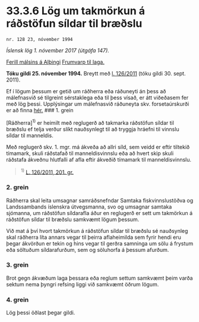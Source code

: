 # 33.3.6 Lög um takmörkun á ráðstöfun síldar til bræðslu

`nr. 128 23, nóvember 1994`

_Íslensk lög 1. nóvember 2017 (útgáfa 147)._

[Ferill málsins á Alþingi](https://www.althingi.is/thingstorf/thingmalalistar-eftir-thingum/ferill/?ltg=118&mnr=107)
[Frumvarp til laga.](https://www.althingi.is/altext/118/s/0110.html)

**Tóku gildi 25. nóvember 1994.**
Breytt með
[l. 126/2011](https://althingi.is/altext/stjt/2011.126.html) (tóku gildi 30. sept. 2011).

Ef í lögum þessum er getið um ráðherra eða ráðuneyti án þess að málefnasvið sé tilgreint sérstaklega eða til þess vísað, er átt viðeðasem fer með lög þessi. Upplýsingar um málefnasvið ráðuneyta skv. forsetaúrskurði er að finna [hér.](2017015.md) ### 1. grein

[Ráðherra]<sup>1)</sup> er heimilt með reglugerð að takmarka ráðstöfun síldar til bræðslu ef telja verður slíkt nauðsynlegt til að tryggja hráefni til vinnslu síldar til manneldis.

Með reglugerð skv. 1. mgr. má ákveða að allri síld, sem veidd er eftir tiltekið tímamark, skuli ráðstafað til manneldisvinnslu eða að hvert skip skuli ráðstafa ákveðnu hlutfalli af afla eftir ákveðið tímamark til manneldisvinnslu.

> <sup>1)</sup> [L. 126/2011, 201. gr.](https://althingi.is/altext/stjt/2011.126.html)

### 2. grein

Ráðherra skal leita umsagnar samráðsnefndar Samtaka fiskvinnslustöðva og Landssambands íslenskra útvegsmanna, svo og umsagnar samtaka sjómanna, um ráðstöfun síldarafla áður en reglugerð er sett um takmörkun á ráðstöfun síldar til bræðslu samkvæmt lögum þessum.

Við mat á því hvort takmörkun á ráðstöfun síldar til bræðslu sé nauðsynleg skal ráðherra líta annars vegar til þeirra aflaheimilda sem fyrir hendi eru þegar ákvörðun er tekin og hins vegar til gerðra samninga um sölu á frystum eða söltuðum síldarafurðum, sem og söluhorfa á þessum afurðum.

### 3. grein

Brot gegn ákvæðum laga þessara eða reglum settum samkvæmt þeim varða sektum nema þyngri refsing liggi við samkvæmt öðrum lögum.

### 4. grein

Lög þessi öðlast þegar gildi.
